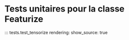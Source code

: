 # Tests unitaires pour la classe Featurize

::: tests.test_tensorize
    rendering:
        show_source: true
